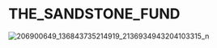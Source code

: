 # THE_SANDSTONE_FUND
![206900649_136843735214919_2136934943204103315_n](https://user-images.githubusercontent.com/68332364/125471402-7dd29f7c-c860-4457-a40c-37fc6ab2444f.png)
